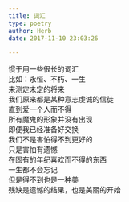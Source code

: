 ```yaml
---  
title: 词汇  
type: poetry  
author: Herb  
date: 2017-11-10 23:03:26  

---  
```

惯于用一些很长的词汇  
比如：永恒、不朽、一生  
来测定未定的将来    
我们原来都是某种意志虔诚的信徒  
直到爱一个人而不得  
所有魔鬼的形象并没有出现  
即便我已经准备好交换    
我们不是害怕得不到更好的  
只是害怕有遗憾  
在固有的年纪喜欢而不得的东西  
一生都不会忘记    
但是得不到也是一种美  
残缺是遗憾的结果，也是美丽的开始